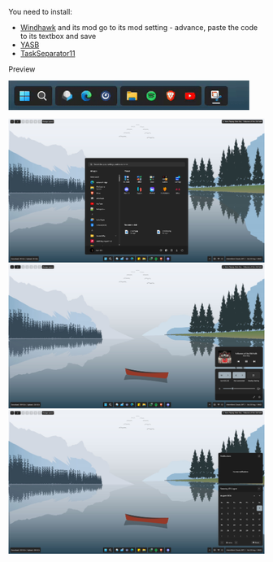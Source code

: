 You need to install:
- [Windhawk](https://windhawk.net/) and its mod go to its mod setting - advance, paste the code to its textbox and save
- [YASB](https://github.com/da-rth/yasb)
- [TaskSeparator11](https://github.com/DrummerSi/TaskSeparator11)

Preview

![Preview](https://github.com/AsvnDG/W11-Desktop-Mod/blob/Float_No_Transparency/FloatBar.gif)

![Preview1](https://github.com/AsvnDG/W11-Desktop-Mod/blob/Float_No_Transparency/Preview1.png)
![Preview2](https://github.com/AsvnDG/W11-Desktop-Mod/blob/Float_No_Transparency/Preview2.png)
![Preview3](https://github.com/AsvnDG/W11-Desktop-Mod/blob/Float_No_Transparency/Preview3.png)
